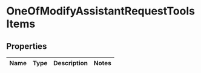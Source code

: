 # OneOfModifyAssistantRequestToolsItems

## Properties
Name | Type | Description | Notes
------------ | ------------- | ------------- | -------------
